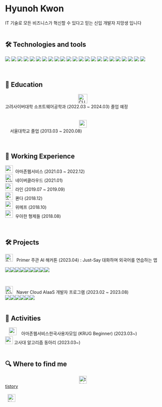 # Hyunoh Kwon 
IT 기술로 모든 비즈니스가 혁신할 수 있다고 믿는 신입 개발자 지망생 입니다<br><br>



## 🛠  Technologies and tools

<img src="https://img.shields.io/badge/java-%23007396.svg?&style=for-the-badge&logo=java&logoColor=white" />&nbsp;<img src="https://img.shields.io/badge/spring-%236DB33F.svg?&style=for-the-badge&logo=spring&logoColor=white" />&nbsp;<img src="https://img.shields.io/badge/python-%233776AB.svg?&style=for-the-badge&logo=python&logoColor=white" />&nbsp;<img src="https://img.shields.io/badge/javascript-%23F7DF1E.svg?&style=for-the-badge&logo=javascript&logoColor=black" />&nbsp;<img src="https://img.shields.io/badge/css3-%231572B6.svg?&style=for-the-badge&logo=css3&logoColor=white" />&nbsp;<img src="https://img.shields.io/badge/jquery-%230769AD.svg?&style=for-the-badge&logo=jquery&logoColor=white" />&nbsp;<img src="https://img.shields.io/badge/mysql-%234479A1.svg?&style=for-the-badge&logo=mysql&logoColor=white" />&nbsp;<img src="https://img.shields.io/badge/linux-%23FCC624.svg?&style=for-the-badge&logo=linux&logoColor=black" />&nbsp;<img src="https://img.shields.io/badge/swagger-%2385EA2D.svg?&style=for-the-badge&logo=swagger&logoColor=black" />&nbsp;<img src="https://img.shields.io/badge/redis-%23DC382D.svg?&style=for-the-badge&logo=redis&logoColor=white" />&nbsp;<img src="https://img.shields.io/badge/elasticsearch-%23005571.svg?&style=for-the-badge&logo=elasticsearch&logoColor=white" />&nbsp;<img src="https://img.shields.io/badge/apache%20kafka-%23231F20.svg?&style=for-the-badge&logo=apache%20kafka&logoColor=white" />&nbsp;<img src="https://img.shields.io/badge/graphql-%23E10098.svg?&style=for-the-badge&logo=graphql&logoColor=white" />&nbsp;<img src="https://img.shields.io/badge/jenkins-%23D24939.svg?&style=for-the-badge&logo=jenkins&logoColor=white" />&nbsp;<img src="https://img.shields.io/badge/docker-%232496ED.svg?&style=for-the-badge&logo=docker&logoColor=white" />&nbsp;<img src="https://img.shields.io/badge/kubernetes-%23326CE5.svg?&style=for-the-badge&logo=kubernetes&logoColor=white" />&nbsp;<img src="https://img.shields.io/badge/typescript-%233178C6.svg?&style=for-the-badge&logo=typescript&logoColor=white" />&nbsp;<img src="https://img.shields.io/badge/node.js-%23339933.svg?&style=for-the-badge&logo=node.js&logoColor=white" />&nbsp;<img src="https://img.shields.io/badge/nestjs-%23E0234E.svg?&style=for-the-badge&logo=nestjs&logoColor=white" />&nbsp;<img src="https://img.shields.io/badge/amazon%20aws-%23232F3E.svg?&style=for-the-badge&logo=amazon%20aws&logoColor=white" />&nbsp;<img src="https://img.shields.io/badge/react-%2361DAFB.svg?&style=for-the-badge&logo=react&logoColor=black" />&nbsp;<img src="https://img.shields.io/badge/fastapi-%23009688.svg?&style=for-the-badge&logo=fastapi&logoColor=white" />&nbsp;<img src="https://img.shields.io/badge/GitHub%20Actions-2088FF.svg?style=for-the-badge&logo=GitHub-Actions&logoColor=white"/>

<br>

## 📖  Education

<img src="https://i.ibb.co/6BWMJxB/CUK.png" alt="CUK" border="0" height="30" style="display: block; margin: auto;" > 고려사이버대학 소프트웨어공학과 (2022.03 ~ 2024.03) 졸업 예정
&nbsp;
<br><br>
&nbsp;&nbsp;&nbsp;&nbsp;<img src="https://i.ibb.co/64R40W3/snu.png" alt="snu" border="0" height="25" style="display: block; margin: auto;" > &nbsp;&nbsp;&nbsp; 서울대학교 졸업 (2013.03 ~ 2020.08)


<br>

## 👾  Working Experience

<img src="https://i.ibb.co/0M0yzp6/awslogo.png" alt="awslogo" border="0" height="25" style="object-fit: cover;vertical-align:center;" > &nbsp;아마존웹서비스 (2021.03 ~ 2022.12)<br>
<img src="https://i.ibb.co/92tyDNZ/NCP.png" alt="NCP" border="0" height="25" style="object-fit: cover;vertical-align:center;"> &nbsp;네이버클라우드 (2021.01)<br>
<img src='https://ifh.cc/g/dFtynS.png' border='0' height="25" style="object-fit: cover;vertical-align:center;"> &nbsp;라인 (2019.07 ~ 2019.09) <br>
<img src="https://i.ibb.co/kG0vR9B/Qanda.jpg" alt="Qanda" border="0" height="25" width="25" style="vertical-align:center;"> &nbsp;콴다 (2018.12)<br>
<img src="https://i.ibb.co/zXGSPR7/wemaf.png" alt="wemaf" border="0" height="25" width="25" style="vertical-align:center;"> &nbsp;위메프 (2018.10)<br>
<img src="https://i.ibb.co/TBYYZdm/woowa-bros.png" alt="woowa-bros" border="0" height="25" width="25" style="vertical-align:center;"> &nbsp;우아한 형제들 (2018.08)<br>

<br>

## 🛠   Projects 

<a href="https://ibb.co/ZB2HxGD"><img src="https://i.ibb.co/ZB2HxGD/Primer.png" alt="Primer" border="0" height="25" style="object-fit: cover;"></a> &nbsp; Primer 주관 AI 해커톤 (2023.04) : Just-Say 대화하며 외국어를 연습하는 앱 <br>

<img src="https://img.shields.io/badge/Python-FFD43B?style=for-the-badge&logo=python&logoColor=blue"/><img src="https://img.shields.io/badge/React-20232A?style=for-the-badge&logo=react&logoColor=61DAFB"/><img src="https://img.shields.io/badge/javascript-%23F7DF1E.svg?&style=for-the-badge&logo=javascript&logoColor=black" /><img src="https://img.shields.io/badge/fastapi-109989?style=for-the-badge&logo=FASTAPI&logoColor=white"/><img src="https://img.shields.io/badge/Amazon_AWS-FF9900?style=for-the-badge&logo=amazonaws&logoColor=white"/><img src="https://img.shields.io/badge/ChatBot-0066FF.svg?style=for-the-badge&logo=ChatBot&logoColor=white"/><img src="https://img.shields.io/badge/GitHub%20Actions-2088FF.svg?style=for-the-badge&logo=GitHub-Actions&logoColor=white"/><img src="https://img.shields.io/badge/notion-%23000000.svg?&style=for-the-badge&logo=notion&logoColor=white" /><img src="https://img.shields.io/badge/slack-%234A154B.svg?&style=for-the-badge&logo=slack&logoColor=white" />

<br>

<img src="https://i.ibb.co/92tyDNZ/NCP.png" alt="NCP" border="0" height="25" style="object-fit: cover;"> &nbsp; Naver Cloud AIaaS 개발자 프로그램 (2023.02 ~ 2023.08)<br><img src="https://img.shields.io/badge/spring-%236DB33F.svg?&style=for-the-badge&logo=spring&logoColor=white" /><img src="https://img.shields.io/badge/mysql-%234479A1.svg?&style=for-the-badge&logo=mysql&logoColor=white" /><img src="https://img.shields.io/badge/naver-%2303C75A.svg?&style=for-the-badge&logo=naver&logoColor=white" /><img src="https://img.shields.io/badge/react-%2361DAFB.svg?&style=for-the-badge&logo=react&logoColor=black" /><img src="https://img.shields.io/badge/java-%23007396.svg?&style=for-the-badge&logo=java&logoColor=white" /><img src="https://img.shields.io/badge/bootstrap-%237952B3.svg?&style=for-the-badge&logo=bootstrap&logoColor=white" />
<br><br>

## 👋 Activities 
&nbsp;&nbsp; <img src="https://i.ibb.co/0M0yzp6/awslogo.png" alt="awslogo" border="0" height="25" style="object-fit: cover;" >  &nbsp;&nbsp; 아마존웹서비스한국사용자모임 (KRUG Beginner) (2023.03~)<br>
<img src="https://i.ibb.co/6BWMJxB/CUK.png" alt="awslogo" border="0" height="25" style="object-fit: cover;" >  고사대 알고리즘 동아리 (2023.03~)<br>
<br>


## 🔍  Where to find me


<a href="https://kwohyuno.tistory.com"><img src="https://i.ibb.co/dPtSQV2/tistory.jpg" alt="tistory" border="0" height="25" style="display: block; margin: auto;"> tistory</a>
<br>
<br>
&nbsp;
[<img src="https://img.shields.io/badge/LinkedIn-282C34?logo=linkedin&logoColor=0077B5" alt="LinkedIn logo" title="LinkedIn" height="25" />](https://www.linkedin.com/in/현오-권-395684188/)

